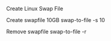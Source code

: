 Create Linux Swap File


Create swapfile 10GB
 swap-to-file -s 10

Remove swapfile
 swap-to-file -r

